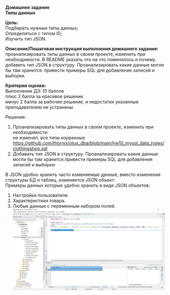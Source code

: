 **Домашнее задание**  
**Типы данных**  

**Цель:**  
Подбирать нужные типы данных;  
Определиться с типом ID;  
Изучить тип JSON.  


**Описание/Пошаговая инструкция выполнения домашнего задания:**  
проанализировать типы данных в своем проекте, изменить при необходимости. В README указать что на что поменялось и почему.  
добавить тип JSON в структуру. Проанализировать какие данные могли бы там хранится. привести примеры SQL для добавления записей и выборки.  

**Критерии оценки:**  
Выполнение ДЗ: 10 баллов  
плюс 2 балла за красивое решение  
минус 2 балла за рабочее решение, и недостатки указанные преподавателем не устранены  

Решение:
1. Проанализировать типы данных в своем проекте, изменить при необходимости:  
   не изменял, все типы коррекные https://github.com/thornix/otus_dba/blob/main/hw10_mysql_data_types/clothingshop.sql  
2. Добавить тип JSON в структуру. Проанализировать какие данные могли бы там хранится.привести примеры SQL для добавления записей и выборки:    

В JSON удобно хранить часто изменяемые данные, вместо изменения структуры БД и таблиц, изменяется JSON объект:  
Примеры данных которые удобно хранить в виде JSON объектов:  
1. Настройки пользователя.  
2. Характеристики товара.  
3. Любые данные с переменным набором полей.  
![json_screen](https://github.com/thornix/otus_dba/blob/main/hw10_mysql_data_types/json_object.jpg)



